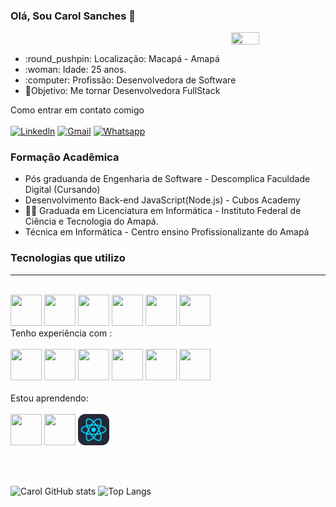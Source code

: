 ###  Olá, Sou Carol Sanches 👋
  <img src="https://static.vecteezy.com/system/resources/previews/019/153/003/original/3d-minimal-programming-icon-coding-screen-web-development-concept-laptop-with-a-coding-screen-and-a-coding-icon-3d-illustration-png.png" width="30%" height="30%" align="right">
  <ul style="margin-top: 50px">
    <li> :round_pushpin: Localização: Macapá - Amapá</li>
    <li> :woman: Idade: 25 anos.</li>
    <li> :computer: Profissão: Desenvolvedora de Software</li>
    <li> 🎯Objetivo: Me tornar Desenvolvedora FullStack</li>
    
  </ul>

Como entrar em contato comigo <br> <br>
[![Linkedln](https://img.shields.io/badge/LinkedIn-0077B5?style=for-the-badge&logo=linkedin&logoColor=white)](https://www.linkedin.com/in/carol-sanches-878391185/)
[![Gmail](https://img.shields.io/badge/Gmail-D14836?style=for-the-badge&logo=gmail&logoColor=white)](mailto:carolmosilva34@gmail.com)
[![Whatsapp](https://img.shields.io/badge/WhatsApp-25D366?style=for-the-badge&logo=whatsapp&logoColor=white)](https://wa.me/qr/QKM33WTJHOH4G1)
 ### Formação Acadêmica
 * Pós graduanda de Engenharia de Software - Descomplica Faculdade Digital (Cursando)
 * Desenvolvimento Back-end JavaScript(Node.js) - Cubos Academy 
 * 👩‍💻 Graduada em Licenciatura em Informática - Instituto Federal de Ciência e Tecnologia do Amapá.
 * Técnica em Informática - Centro ensino Profissionalizante do Amapá
 ### Tecnologias que utilizo
 <hr>
 <div style = "display:inline_block"><br>
 <img src="https://cdn.jsdelivr.net/gh/devicons/devicon/icons/html5/html5-original-wordmark.svg" width="50px" height="50px"/>
 <img src="https://cdn.jsdelivr.net/gh/devicons/devicon/icons/css3/css3-plain-wordmark.svg" width="50px" height="50px"/>
 <img src="https://cdn.jsdelivr.net/gh/devicons/devicon/icons/javascript/javascript-original.svg" width="50px" height="50px"/>
 <img src="https://cdn.jsdelivr.net/gh/devicons/devicon/icons/nodejs/nodejs-original.svg" width="50px" height="50px"/>
 <img src="https://cdn.jsdelivr.net/gh/devicons/devicon/icons/postgresql/postgresql-original-wordmark.svg" width="50px" height="50px" />
 <img src="https://cdn.jsdelivr.net/gh/devicons/devicon/icons/npm/npm-original-wordmark.svg" width="50px" height="50px" />
 <br>
 Tenho experiência com :
  <div style = "display:inline_block"><br>
 <img src="https://user-images.githubusercontent.com/25181517/192108374-8da61ba1-99ec-41d7-80b8-fb2f7c0a4948.png" width="50px" height="50px" />
 <img src="https://cdn.jsdelivr.net/gh/devicons/devicon/icons/git/git-plain-wordmark.svg" width="50px" height="50px" />
<img src="https://user-images.githubusercontent.com/25181517/192108890-200809d1-439c-4e23-90d3-b090cf9a4eea.png" width="50px" height="50px" />
<img src="https://cdn.jsdelivr.net/gh/devicons/devicon/icons/vscode/vscode-original-wordmark.svg" width="50px" height="50px" />
<img src="https://user-images.githubusercontent.com/25181517/189715289-df3ee512-6eca-463f-a0f4-c10d94a06b2f.png"  width="50px" height="50px" />
    <img src="https://user-images.githubusercontent.com/25181517/192107858-fe19f043-c502-4009-8c47-476fc89718ad.png"  width="50px" height="50px" />
    <br><br>
    Estou aprendendo: <br><br>
<img src="https://user-images.githubusercontent.com/25181517/117201156-9a724800-adec-11eb-9a9d-3cd0f67da4bc.png" width="50px" height="50px" />
<img src= "https://user-images.githubusercontent.com/25181517/183423507-c056a6f9-1ba8-4312-a350-19bcbc5a8697.png" width="50px" height="50px" />
<img src="https://github.com/tandpfun/skill-icons/blob/main/icons/React-Dark.svg" width="50px" height="50px" />

<br> <br>
    
![Carol GitHub stats](https://github-readme-stats.vercel.app/api?username=CarolinaSanches24&show_icons=true&theme=radical)   ![Top Langs](https://github-readme-stats.vercel.app/api/top-langs/?username=CarolinaSanches24&layout=compact)

</div>
